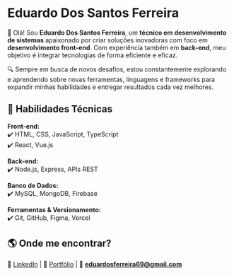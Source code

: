 # **Eduardo Dos Santos Ferreira**  

👋 Olá! Sou **Eduardo Dos Santos Ferreira**, um **técnico em desenvolvimento de sistemas** apaixonado por criar soluções inovadoras com foco em **desenvolvimento front-end**. Com experiência também em **back-end**, meu objetivo é integrar tecnologias de forma eficiente e eficaz.  

🔍 Sempre em busca de novos desafios, estou constantemente explorando e aprendendo sobre novas ferramentas, linguagens e frameworks para expandir minhas habilidades e entregar resultados cada vez melhores.  

## 🚀 **Habilidades Técnicas**  
**Front-end:**  
✔️ HTML, CSS, JavaScript, TypeScript  
✔️ React, Vue.js

**Back-end:**  
✔️ Node.js, Express, APIs REST

**Banco de Dados:**  
✔️ MySQL, MongoDB, Firebase

**Ferramentas & Versionamento:**  
✔️ Git, GitHub, Figma, Vercel  

## 🌎 **Onde me encontrar?**  
🔗 [LinkedIn](#) | 🔗 [Portfólio](#) | 📧 **eduardosferreira69@gmail.com**  
